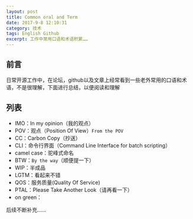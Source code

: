 ```yaml
---
layout: post
title: Common oral and Term
date: 2017-9-8 12:10:31
category: 技术
tags: English Github
excerpt: 工作中常用口语和术语积累……
---
```


## 前言

日常开源工作中，在论坛，github以及文章上经常看到一些老外常用的口语和术语，不是很理解，下面进行总结，以便阅读和理解

## 列表

* IMO：In my opinion（我的观点）
* POV：观点（Position Of View）`From the POV`
* CC：Carbon Copy（抄送）
* CLI：命令行界面（Command Line Interface for batch scripting）
* camel case：驼峰式命名
* BTW：`By the way`（顺便提一下）
* WIP：半成品
* LGTM：看起来不错
* QOS：服务质量(Quality Of Service)
* PTAL：Please Take Another Look（请再看一下）
* on green：

后续不断补充……